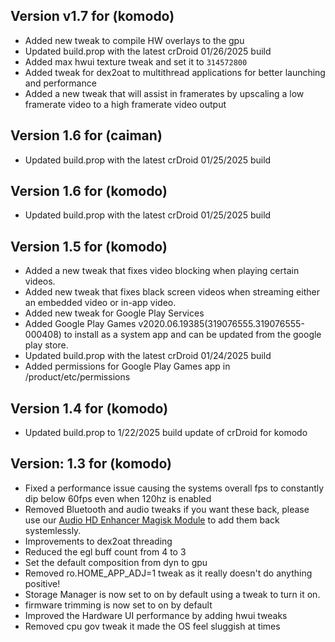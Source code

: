 ## Version v1.7 for (komodo)
- Added new tweak to compile HW overlays to the gpu
- Updated build.prop with the latest crDroid 01/26/2025 build
- Added max hwui texture tweak and set it to `314572800`
- Added tweak for dex2oat to multithread applications for better launching and performance
- Added a new tweak that will assist in framerates by upscaling a low framerate video to a high framerate video output

## Version 1.6 for (caiman)
- Updated build.prop with the latest crDroid 01/25/2025 build

## Version 1.6 for (komodo)
- Updated build.prop with the latest crDroid 01/25/2025 build

## Version 1.5 for (komodo)
- Added a new tweak that fixes video blocking when playing certain videos.
- Added new tweak that fixes black screen videos when streaming either an embedded video or in-app video.
- Added new tweak for Google Play Services
- Added Google Play Games v2020.06.19385(319076555.319076555-000408) to install as a system app and can be updated from the google play store.
- Updated build.prop with the latest crDroid 01/24/2025 build
- Added permissions for Google Play Games app in /product/etc/permissions

## Version 1.4 for (komodo)
- Updated build.prop to 1/22/2025 build update of crDroid for komodo

## Version: 1.3 for (komodo)
- Fixed a performance issue causing the systems overall fps to constantly dip below 60fps even when 120hz is enabled
- Removed Bluetooth and audio tweaks if you want these back, please use our [Audio HD Enhancer Magisk Module](https://github.com/PS2ClassicsVault/Audio-HD-Enhancer-Magisk-Module) to add them back systemlessly.
- Improvements to dex2oat threading
- Reduced the egl buff count from 4 to 3
- Set the default composition from dyn to gpu
- Removed ro.HOME_APP_ADJ=1 tweak as it really doesn't do anything positive!
- Storage Manager is now set to on by default using a tweak to turn it on.
- firmware trimming is now set to on by default
- Improved the Hardware UI performance by adding hwui tweaks
- Removed cpu gov tweak it made the OS feel sluggish at times
